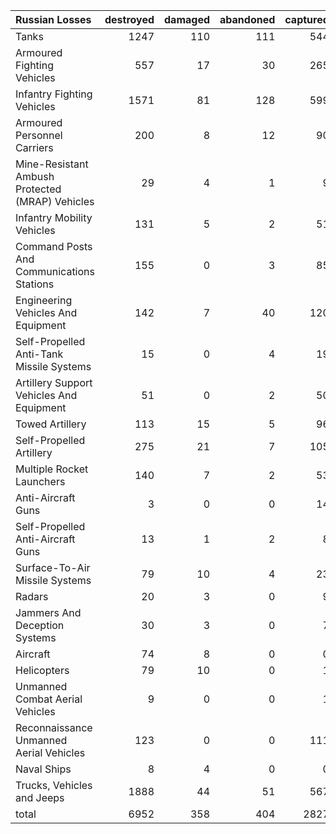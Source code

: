 | Russian Losses                                   |   destroyed |   damaged |   abandoned |   captured |   total |
|:-------------------------------------------------|------------:|----------:|------------:|-----------:|--------:|
| Tanks                                            |        1247 |       110 |         111 |        544 |    2012 |
| Armoured Fighting Vehicles                       |         557 |        17 |          30 |        265 |     869 |
| Infantry Fighting Vehicles                       |        1571 |        81 |         128 |        599 |    2379 |
| Armoured Personnel Carriers                      |         200 |         8 |          12 |         90 |     310 |
| Mine-Resistant Ambush Protected  (MRAP) Vehicles |          29 |         4 |           1 |          9 |      43 |
| Infantry Mobility Vehicles                       |         131 |         5 |           2 |         51 |     189 |
| Command Posts And Communications Stations        |         155 |         0 |           3 |         85 |     243 |
| Engineering Vehicles And Equipment               |         142 |         7 |          40 |        120 |     309 |
| Self-Propelled Anti-Tank Missile Systems         |          15 |         0 |           4 |         19 |      38 |
| Artillery Support Vehicles And Equipment         |          51 |         0 |           2 |         50 |     103 |
| Towed Artillery                                  |         113 |        15 |           5 |         96 |     229 |
| Self-Propelled Artillery                         |         275 |        21 |           7 |        105 |     408 |
| Multiple Rocket Launchers                        |         140 |         7 |           2 |         53 |     202 |
| Anti-Aircraft Guns                               |           3 |         0 |           0 |         14 |      17 |
| Self-Propelled Anti-Aircraft Guns                |          13 |         1 |           2 |          8 |      24 |
| Surface-To-Air Missile Systems                   |          79 |        10 |           4 |         23 |     116 |
| Radars                                           |          20 |         3 |           0 |          9 |      32 |
| Jammers And Deception Systems                    |          30 |         3 |           0 |          7 |      40 |
| Aircraft                                         |          74 |         8 |           0 |          0 |      82 |
| Helicopters                                      |          79 |        10 |           0 |          1 |      90 |
| Unmanned Combat Aerial Vehicles                  |           9 |         0 |           0 |          1 |      10 |
| Reconnaissance Unmanned Aerial Vehicles          |         123 |         0 |           0 |        111 |     234 |
| Naval Ships                                      |           8 |         4 |           0 |          0 |      12 |
| Trucks, Vehicles and Jeeps                       |        1888 |        44 |          51 |        567 |    2550 |
| total                                            |        6952 |       358 |         404 |       2827 |   10541 |